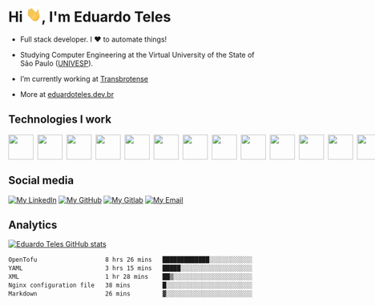 <h1 align="left">Hi <img src="./hi.gif" height="30px">, I'm Eduardo Teles</h1>

- Full stack developer. I ♥ to automate things! 

- Studying Computer Engineering at the Virtual University of the State of São Paulo ([UNIVESP](https://univesp.br/)).

- I’m currently working at [Transbrotense](https://github.com/transbrotense)

- More at [eduardoteles.dev.br](https://eduardoteles.dev.br)


## Technologies I work

<div style="display: flex; gap: 8px">
  <img src="https://cdn.jsdelivr.net/gh/devicons/devicon/icons/typescript/typescript-original.svg" height=50" width="50" />
  <img src="https://cdn.jsdelivr.net/gh/devicons/devicon/icons/react/react-original.svg" height=50" width="50" />
  <img src="https://cdn.jsdelivr.net/gh/devicons/devicon/icons/nextjs/nextjs-original.svg" height=50" width="50" />
  <img src="https://cdn.jsdelivr.net/gh/devicons/devicon/icons/nestjs/nestjs-plain.svg" height=50" width="50" />
  <img src="https://cdn.jsdelivr.net/gh/devicons/devicon/icons/java/java-original.svg" height=50" width="50" />
  <img src="https://cdn.jsdelivr.net/gh/devicons/devicon/icons/kotlin/kotlin-original.svg" height=50" width="50" />
  <img src="https://cdn.jsdelivr.net/gh/devicons/devicon/icons/spring/spring-original.svg" height=50" width="50" />
  <img src="https://cdn.jsdelivr.net/gh/devicons/devicon/icons/flutter/flutter-original.svg" height=50" width="50" > 
  <img src="https://cdn.jsdelivr.net/gh/devicons/devicon/icons/linux/linux-original.svg" height=50" width="50" />             
  <img src="https://cdn.jsdelivr.net/gh/devicons/devicon/icons/docker/docker-plain.svg" height=50" width="50" />
  <img src="https://cdn.jsdelivr.net/gh/devicons/devicon/icons/postgresql/postgresql-plain.svg" height=50" width="50" />
  <img src="https://cdn.jsdelivr.net/gh/devicons/devicon/icons/mongodb/mongodb-original.svg" height=50" width="50" />
  <img src="https://cdn.jsdelivr.net/gh/devicons/devicon/icons/redis/redis-plain.svg" height=50" width="50" />
  <img src="https://cdn.jsdelivr.net/gh/devicons/devicon/icons/amazonwebservices/amazonwebservices-original.svg" height=50" width="50"/>
</div>

## Social media
[![My LinkedIn](https://img.shields.io/badge/LinkedIn-0077B5?style=for-the-badge&logo=linkedin&logoColor=white&link=https://www.linkedin.com/in/eduardoteles17)](https://www.linkedin.com/in/eduardoteles17)
[![My GitHub](https://img.shields.io/badge/GitHub-black?style=for-the-badge&logo=github&logoColor=white&link=https://github.com/eduardoteles17)](https:/github.com/eduardoteles17)
[![My Gitlab](https://img.shields.io/badge/Gitlab-white?style=for-the-badge&logo=gitlab&link=https://gitlab.com/eduardoteles17)](https://gitlab.com/eduardoteles17)
[![My Email](https://img.shields.io/badge/Email-gray?style=for-the-badge&logo=protonmail&link=mailto:edu.teles@pm.me)](mailto:edu.teles@pm.me)

## Analytics
[![Eduardo Teles GitHub stats](https://github-readme-stats-azure-ten-79.vercel.app//api?username=eduardoteles17&count_private=true&show_icons=true&theme=nord)](https://github.com/eduardoteles17)

<!--START_SECTION:waka-->

```txt
OpenTofu                   8 hrs 26 mins   █████████████░░░░░░░░░░░░   51.78 %
YAML                       3 hrs 15 mins   █████░░░░░░░░░░░░░░░░░░░░   19.95 %
XML                        1 hr 28 mins    ██▒░░░░░░░░░░░░░░░░░░░░░░   09.02 %
Nginx configuration file   38 mins         █░░░░░░░░░░░░░░░░░░░░░░░░   03.92 %
Markdown                   26 mins         ▓░░░░░░░░░░░░░░░░░░░░░░░░   02.74 %
```

<!--END_SECTION:waka-->
